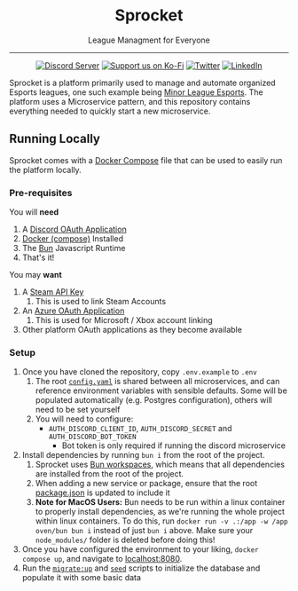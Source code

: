 <div align="center">

<h1> Sprocket </h1>
<p>League Managment for Everyone</p>

---


[![Discord Server](https://img.shields.io/discord/856290331279884288.svg?label=Discord&logo=Discord&colorB=7289da&style=for-the-badge)](https://discord.gg/hJ3YAvHucb)
[![Support us on Ko-Fi](https://img.shields.io/badge/Ko--fi-F16061?style=for-the-badge&logo=ko-fi&logoColor=white)](https://ko-fi.com/sprocketbot)
[![Twitter](https://img.shields.io/badge/Twitter-%231DA1F2.svg?style=for-the-badge&logo=Twitter&logoColor=white)](https://twitter.com/SprocketBot_)
[![LinkedIn](https://img.shields.io/badge/LinkedIn-0077B5?style=for-the-badge&logo=linkedin&logoColor=white)](https://www.linkedin.com/company/sprocketbot)

</div>

Sprocket is a platform primarily used to manage and automate organized Esports leagues, one such example being [Minor League Esports](https://mlesports.gg).
The platform uses a Microservice pattern, and this repository contains everything needed to quickly start a new microservice.


## Running Locally

Sprocket comes with a [Docker Compose](./docker-compose.yaml) file that can be used to easily run the platform locally.

### Pre-requisites

You will **need**  
1. A [Discord OAuth Application](https://discord.com/developers/applications)
2. [Docker (compose)](https://docs.docker.com/engine/install/) Installed
3. The [Bun](https://bun.sh/) Javascript Runtime
4. That's it!

You may **want**  
1. A [Steam API Key](https://steamcommunity.com/dev/apikey)
    1. This is used to link Steam Accounts
2. An [Azure OAuth Application](https://portal.azure.com)
    1. This is used for Microsoft / Xbox account linking
3. Other platform OAuth applications as they become available

### Setup

1. Once you have cloned the repository, copy `.env.example` to `.env`
    1. The root [`config.yaml`](./config.yaml) is shared between all microservices, and can reference environment variables with sensible defaults. Some will be populated automatically (e.g. Postgres configuration), others will need to be set yourself
    1. You will need to configure:
        - `AUTH_DISCORD_CLIENT_ID`, `AUTH_DISCORD_SECRET` and `AUTH_DISCORD_BOT_TOKEN`
            - Bot token is only required if running the discord microservice
1. Install dependencies by running `bun i` from the root of the project.
    1. Sprocket uses [Bun workspaces](https://bun.sh/docs/install/workspaces), which means that all dependencies are installed from the root of the project.
    1. When adding a new service or package, ensure that the root
       [package.json](./package.json) is updated to include it
    1. **Note for MacOS Users:** Bun needs to be run within a linux container to
       properly install dependencies, as we're running the whole project within
       linux containers. To do this, run `docker run -v .:/app -w /app oven/bun
       bun i` instead of just `bun i` above. Make sure your `node_modules/`
       folder is deleted before doing this!
1. Once you have configured the environment to your liking, `docker compose up`,
   and navigate to [localhost:8080](http://localhost:8080).
1. Run the [`migrate:up`](./migrate:up) and [`seed`](./seed) scripts to
   initialize the database and populate it with some basic data